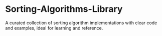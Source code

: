 # Sorting-Algorithms-Library
 A curated collection of sorting algorithm implementations with clear code and examples, ideal for learning and reference.
